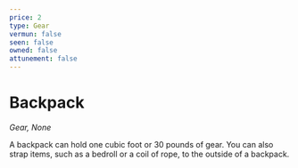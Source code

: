 ```yaml
---
price: 2
type: Gear
vermun: false
seen: false
owned: false
attunement: false
---
```

# Backpack

*Gear, None*

A backpack can hold one cubic foot or 30 pounds of gear. You can also strap items, such as a bedroll or a coil of rope, to the outside of a backpack.